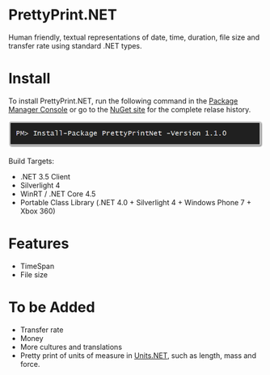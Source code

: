 PrettyPrint.NET
==============

Human friendly, textual representations of date, time, duration, file size and transfer rate using standard .NET types.

Install
=======
To install PrettyPrint.NET, run the following command in the [Package Manager Console](http://docs.nuget.org/docs/start-here/using-the-package-manager-console) or go to the [NuGet site](https://www.nuget.org/packages/UnitsNet/ "NuGet site") for the complete relase history.

![Install-Package PrettyPrintNet](Docs/Images/install_package_prettyprintnet.png "Install-Package PrettyPrintNet")

Build Targets:
* .NET 3.5 Client
* Silverlight 4
* WinRT / .NET Core 4.5
* Portable Class Library (.NET 4.0 + Silverlight 4 + Windows Phone 7 + Xbox 360)

Features
========
* TimeSpan 
* File size
 
To be Added
===========
* Transfer rate
* Money
* More cultures and translations
* Pretty print of units of measure in [Units.NET](https://www.nuget.org/packages/UnitsNet/), such as length, mass and force.
